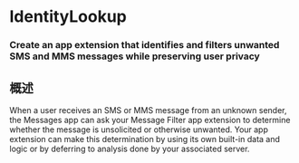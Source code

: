 # IdentityLookup
### Create an app extension that identifies and filters unwanted SMS and MMS messages while preserving user privacy
## 概述
When a user receives an SMS or MMS message from an unknown sender, the Messages app can ask your Message Filter app extension to determine whether the message is unsolicited or otherwise unwanted. Your app extension can make this determination by using its own built-in data and logic or by deferring to analysis done by your associated server.
